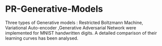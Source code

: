 # PR-Generative-Models
Three types of Generative models : Restricted Boltzmann Machine, Variational Auto-encoder ,Generative Adversarial Network were implemented for MNIST handwritten digits.
A detailed comparison of their learning curves has been analysed.
